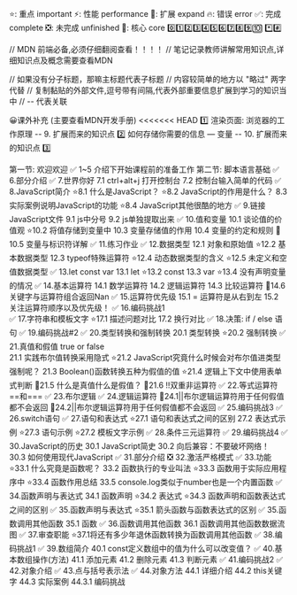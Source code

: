 ⭐: 重点 important
⚡: 性能 performance
🎨: 扩展 expand
🔥: 错误 error
✅: 完成 complete
❎: 未完成 unfinished
🌟: 核心 core
0️⃣1️⃣2️⃣3️⃣4️⃣5️⃣6️⃣7️⃣8️⃣9️⃣🔟
*️⃣#️⃣

// MDN 前端必备,必须仔细翻阅查看！！！！
// 笔记记录教师讲解常用知识点,详细知识点及概念需要查看MDN

// 如果没有分子标题，那嘛主标题代表子标题
// 内容较简单的地方以 "略过" 两字代替
// 复制黏贴的外部文件,逗号带有间隔,代表外部重要信息扩展到学习的知识当中
// -- 代表关联

😀课外补充 (主要查看MDN开发手册)
<<<<<<< HEAD
1️⃣ 渲染页面: 浏览器的工作原理 -- 9. 扩展而来的知识点
2️⃣ 如何存储你需要的信息 — 变量 -- 10. 扩展而来的知识点
3️⃣ 


第一节: 欢迎欢迎
✅ 1~5 介绍下开始课程前的准备工作
第二节: 脚本语言基础
✅ 6.部分介绍
✅ 7.世界你好
     7.1 ctrl+alt+j 打开控制台
     7.2 控制台输入简单的代码
✅ 8.JavaScript简介
     ⭐8.1 什么是JavaScript？
     ⭐8.2 JavaScript的作用是什么？
     8.3 实际案例说明JavaScript的功能
     ⭐8.4 JavaScript其他很酷的地方
✅ 9.链接JavaScript文件
     9.1 js中分号
     9.2 js单独提取出来
✅ 10.值和变量
      10.1 谈论值的价值观
      ⭐10.2 将值存储到变量中
      10.3 变量存储值的作用
      10.4 变量的约定和规则
      🎨10.5 变量与标识符详解
✅ 11.练习作业
✅ 12.数据类型
      12.1 对象和原始值
      ⭐12.2 基本数据类型
      12.3 typeof特殊运算符
      ⭐12.4 动态数据类型的含义
      ⭐12.5 未定义和空值数据类型
✅ 13.let const var
      13.1 let
      ⭐13.2 const
      13.3 var
      ⭐13.4 没有声明变量的情况
✅ 14.基本运算符
      14.1 数学运算符
      14.2 逻辑运算符
      14.3 比较运算符
      🎨14.6 关键字与运算符组合返回Nan
✅ 15.运算符优先级
      15.1 = 运算符是从右到左
      15.2 关注运算符顺序以及优先级！
✅ 16.编码挑战1      
✅ 17.字符串和模板文字
      ⭐17.1 描述问题对比
      17.2 换行对比
✅ 18.决策: if / else 语句
✅ 19.编码挑战#2
✅ 20.类型转换和强制转换 
      20.1 类型转换
      ⭐20.2 强制转换
✅ 21.真值和假值 true or false    
      21.1 实践布尔值转换采用隐式
      ⭐21.2 JavaScript究竟什么时候会对布尔值进类型强制呢？
      21.3 Boolean()函数转换五种为假值的值
      ⭐21.4 逻辑上下文中使用表单式判断
      🎨21.5 什么是真值什么是假值？
      🎨21.6 !!双重非运算符
✅ 22.等式运算符==和===
✅ 23.布尔逻辑
✅ 24.逻辑运算符
      🎨24.1||布尔逻辑运算符用于任何假值都不会返回
      🎨24.2||布尔逻辑运算符用于任何假值都不会返回
✅ 25.编码挑战3
✅ 26.switch语句
✅ 27.语句和表达式
      ⭐27.1 语句和表达式之间的区别
      27.2 表达式示例
      ⭐27.3 语句示例
      ⭐27.2 模板文字示例
✅ 28.条件三元运算符
✅ 29.编码挑战4
✅ 30.JavaScript的历史
      30.1 JavaScript简史
      30.2 向后兼容：不要破坏网络！
      30.3 如何使用现代JavaScript
✅ 31.部分介绍
❎ 32.激活严格模式
✅ 33.功能
      ⭐33.1 什么究竟是函数呢？
      33.2 函数执行的专业叫法
      ⭐33.3 函数用于实际应用程序中
      ⭐33.4 函数作用总结
      33.5 console.log类似于number也是一个内置函数
✅ 34.函数声明与表达式
      34.1 函数声明
      ⭐34.2 表达式
      ⭐34.3 函数声明和函数表达式之间的区别
✅ 35.函数声明与表达式
      ⭐35.1 箭头函数与函数表达式的区别
✅ 35.函数调用其他函数
      35.1 函数
✅ 36.函数调用其他函数
      36.1 函数调用其他函数数据流图
✅ 37.审查职能
      ⭐37.1将还有多少年退休函数转换为函数调用其他函数
✅ 38.编码挑战1
✅ 39.数组简介
       40.1 const定义数组中的值为什么可以改变值？
✅ 40.基本数组操作(方法)
       41.1 添加元素
       41.2 删除元素
       41.3 判断元素
✅ 41.编码挑战2
✅ 42.对象介绍
✅ 43.点与括号表示法
✅ 44.对象方法
      44.1 详细介绍
      44.2 this关键字
      44.3 实际案例
          44.3.1 编码挑战







